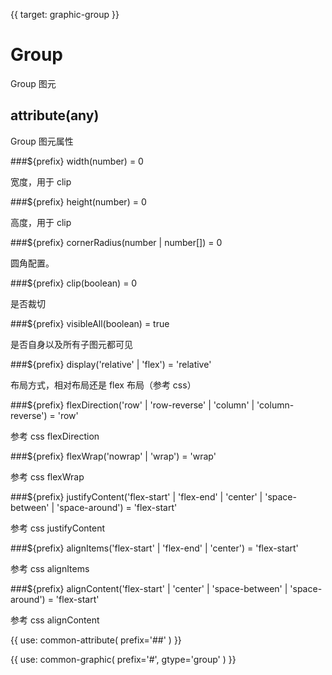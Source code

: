 {{ target: graphic-group }}

# Group

Group 图元

## attribute(any)

Group 图元属性

###${prefix} width(number) = 0

宽度，用于 clip

###${prefix} height(number) = 0

高度，用于 clip

###${prefix} cornerRadius(number | number[]) = 0

圆角配置。

###${prefix} clip(boolean) = 0

是否裁切

###${prefix} visibleAll(boolean) = true

是否自身以及所有子图元都可见

###${prefix} display('relative' | 'flex') = 'relative'

布局方式，相对布局还是 flex 布局（参考 css）

###${prefix} flexDirection('row' | 'row-reverse' | 'column' | 'column-reverse') = 'row'

参考 css flexDirection

###${prefix} flexWrap('nowrap' | 'wrap') = 'wrap'

参考 css flexWrap

###${prefix} justifyContent('flex-start' | 'flex-end' | 'center' | 'space-between' | 'space-around') = 'flex-start'

参考 css justifyContent

###${prefix} alignItems('flex-start' | 'flex-end' | 'center') = 'flex-start'

参考 css alignItems

###${prefix} alignContent('flex-start' | 'center' | 'space-between' | 'space-around') = 'flex-start'

参考 css alignContent

{{ use: common-attribute(
  prefix='##'
) }}

{{ use: common-graphic(
  prefix='#',
  gtype='group'
) }}
